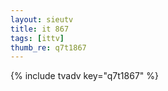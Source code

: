 ```yaml
--- 
layout: sieutv
title: it 867
tags: [ittv]
thumb_re: q7t1867
---
```

{% include tvadv key="q7t1867" %} 
